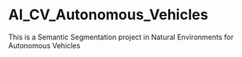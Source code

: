 # AI_CV_Autonomous_Vehicles
This is a Semantic Segmentation project in Natural Environments for Autonomous Vehicles 

